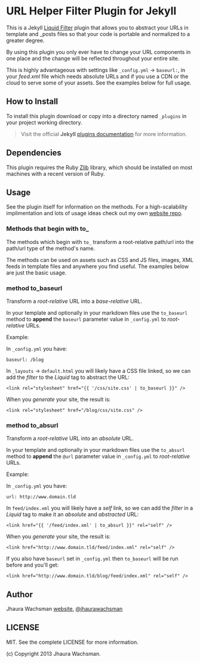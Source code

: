 # URL Helper Filter Plugin for Jekyll

This is a Jekyll [Liquid Filter](https://github.com/Shopify/liquid/wiki/Liquid-for-Programmers) plugin that allows you to abstract your URLs in template and _posts files so that your code is portable and normalized to a greater degree.

By using this plugin you only ever have to change your URL components in one place and the change will be reflected throughout your entire site.

This is highly advantageous with settings like `_config.yml` -> `baseurl:`, in your _feed.xml_ file which needs absolute URLs and if you use a CDN or the cloud to serve some of your assets. See the examples below for full usage.

## How to Install

To install this plugin download or copy into a directory named `_plugins` in your project working directory.

> Visit the official __Jekyll__ [plugins documentation](http://jekyllrb.com/docs/plugins/) for more information.

## Dependencies

This plugin requires the Ruby [Zlib](http://zlib.net/) library, which should be installed on most machines with a recent version of Ruby.

## Usage

See the plugin itself for information on the methods. For a high-scalability implimentation and lots of usage ideas check out my own [website repo](https://github.com/jhauraw/jhaurawachsman.com).

### Methods that begin with to_

The methods which begin with `to_` transform a root-relative path/url into the path/url type of the method's name.

The methods can be used on assets such as CSS and JS files, images, XML feeds in template files and anywhere you find useful. The examples below are just the basic usage.

### method to_baseurl

Transform a _root-relative_ URL into a _base-relative_ URL.

In your template and optionally in your markdown files use the `to_baseurl` method to __append__ the `baseurl` parameter value in `_config.yml` to _root-relative_ URLs.

Example:

In `_config.yml` you have:

    baseurl: /blog

In `_layouts` -> `default.html` you will likely have a CSS file linked, so we can add the _filter_ to the _Liquid_ tag to abstract the URL:

    <link rel="stylesheet" href="{{ '/css/site.css' | to_baseurl }}" />

When you _generate_ your site, the result is:

    <link rel="stylesheet" href="/blog/css/site.css" />

### method to_absurl

Transform a _root-relative_ URL into an _absolute_ URL.

In your template and optionally in your markdown files use the `to_absurl` method to __append__ the `@url` parameter value in `_config.yml` to _root-relative_ URLs.

Example:

In `_config.yml` you have:

    url: http://www.domain.tld

In `feed/index.xml` you will likely have a _self_ link, so we can add the _filter_ in a _Liquid_ tag to make it an _absolute_ and _abstracted_ URL:

    <link href="{{ '/feed/index.xml' | to_absurl }}" rel="self" />

When you _generate_ your site, the result is:

    <link href="http://www.domain.tld/feed/index.xml" rel="self" />

If you also have `baseurl` set in `_config.yml` then `to_baseurl` will be run before and you'll get:

    <link href="http://www.domain.tld/blog/feed/index.xml" rel="self" />

## Author

Jhaura Wachsman [website](http://jhaurawachsman.com), [@jhaurawachsman](http://twitter.com/jhaurawachsman)

## LICENSE

MIT. See the complete LICENSE for more information.

(c) Copyright 2013 Jhaura Wachsman.
